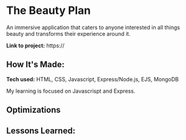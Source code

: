 # The Beauty Plan

An immersive application that caters to anyone interested in all things beauty and transforms their experience around it.

**Link to project:** https://


## How It's Made:

**Tech used:**  HTML, CSS, Javascript, Express/Node.js, EJS, MongoDB 


My learning is focused on Javascrispt and Express.

## Optimizations



## Lessons Learned:


